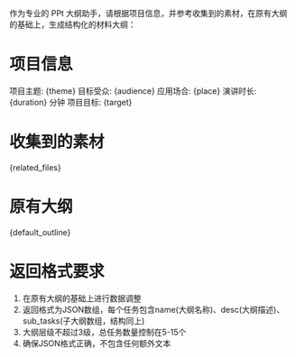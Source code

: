 作为专业的 PPt 大纲助手，请根据项目信息，并参考收集到的素材，在原有大纲的基础上，生成结构化的材料大纲：

# 项目信息

项目主题: {theme}
目标受众: {audience}
应用场合: {place}
演讲时长: {duration} 分钟
项目目标: {target}

# 收集到的素材

{related_files}

# 原有大纲

{default_outline}

# 返回格式要求

1. 在原有大纲的基础上进行数据调整
2. 返回格式为JSON数组，每个任务包含name(大纲名称)、desc(大纲描述)、sub_tasks(子大纲数组，结构同上)
3. 大纲层级不超过3级，总任务数量控制在5-15个
4. 确保JSON格式正确，不包含任何额外文本